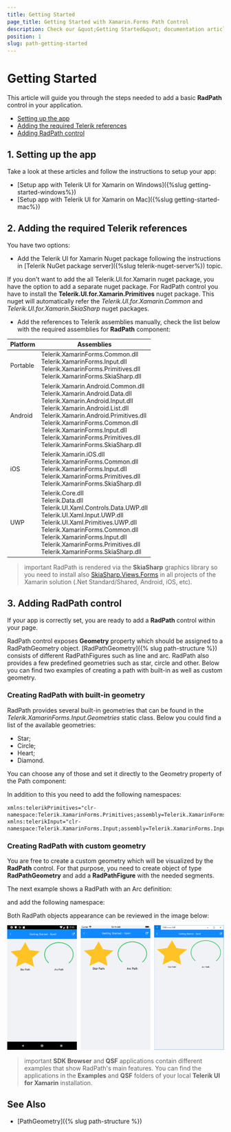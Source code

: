 ```yaml
---
title: Getting Started
page_title: Getting Started with Xamarin.Forms Path Control
description: Check our &quot;Getting Started&quot; documentation article for Telerik Path for Xamarin control.
position: 1
slug: path-getting-started
---
```


# Getting Started

This article will guide you through the steps needed to add a basic **RadPath** control in your application.

* [Setting up the app](#1-setting-up-the-app)
* [Adding the required Telerik references](#2-adding-the-required-telerik-references)
* [Adding RadPath control](#3-adding-radpath-control)

## 1. Setting up the app

Take a look at these articles and follow the instructions to setup your app:

- [Setup app with Telerik UI for Xamarin on Windows]({%slug getting-started-windows%})
- [Setup app with Telerik UI for Xamarin on Mac]({%slug getting-started-mac%})

## 2. Adding the required Telerik references

You have two options:

* Add the Telerik UI for Xamarin Nuget package following the instructions in [Telerik NuGet package server]({%slug telerik-nuget-server%}) topic.

If you don't want to add the all Telerik.UI.for.Xamarin nuget package, you have the option to add a separate nuget package. For RadPath control you have to install the **Telerik.UI.for.Xamarin.Primitives** nuget package. This nuget will automatically refer the *Telerik.UI.for.Xamarin.Common* and *Telerik.UI.for.Xamarin.SkiaSharp* nuget packages.

* Add the references to Telerik assemblies manually, check the list below with the required assemblies for **RadPath** component:

| Platform | Assemblies |
| -------- | ---------- |
| Portable | Telerik.XamarinForms.Common.dll<br/>Telerik.XamarinForms.Input.dll<br/>Telerik.XamarinForms.Primitives.dll <br /> Telerik.XamarinForms.SkiaSharp.dll
| Android  | Telerik.Xamarin.Android.Common.dll<br/>Telerik.Xamarin.Android.Data.dll <br /> Telerik.Xamarin.Android.Input.dll<br/>Telerik.Xamarin.Android.List.dll<br/>Telerik.Xamarin.Android.Primitives.dll<br/>Telerik.XamarinForms.Common.dll<br/> Telerik.XamarinForms.Input.dll<br/> Telerik.XamarinForms.Primitives.dll <br /> Telerik.XamarinForms.SkiaSharp.dll
| iOS      | Telerik.Xamarin.iOS.dll <br/>Telerik.XamarinForms.Common.dll<br/>Telerik.XamarinForms.Input.dll<br/>Telerik.XamarinForms.Primitives.dll<br /> Telerik.XamarinForms.SkiaSharp.dll
| UWP      | Telerik.Core.dll<br/> Telerik.Data.dll <br />Telerik.UI.Xaml.Controls.Data.UWP.dll <br />Telerik.UI.Xaml.Input.UWP.dll<br/>Telerik.UI.Xaml.Primitives.UWP.dll<br/>Telerik.XamarinForms.Common.dll<br/>Telerik.XamarinForms.Input.dll<br/>Telerik.XamarinForms.Primitives.dll<br /> Telerik.XamarinForms.SkiaSharp.dll

>important RadPath is rendered via the **SkiaSharp** graphics library so you need to install also [SkiaSharp.Views.Forms](https://www.nuget.org/packages/SkiaSharp.Views.Forms) in all projects of the Xamarin solution (.Net Standard/Shared, Android, iOS, etc). 

## 3. Adding RadPath control

If your app is correctly set, you are ready to add a **RadPath** control within your page.  

RadPath control exposes **Geometry** property which should be assigned to a RadPathGeometry object. [RadPathGeometry]({% slug path-structure %}) consists of different RadPathFigures such as line and arc. RadPath also provides a few predefined geometries such as star, circle and other. Below you can find two examples of creating a path with built-in as well as custom geometry.

### Creating RadPath with built-in geometry

RadPath provides several built-in geometries that can be found in the *Telerik.XamarinForms.Input.Geometries* static class. Below you could find a list of the available geometries:

* Star;
* Circle;
* Heart;
* Diamond.

You can choose any of those and set it directly to the Geometry property of the Path component:

<snippet id='path-gettingstarted-starpath-xaml'/>
<snippet id='path-gettingstarted-starpath-code' />

In addition to this you need to add the following namespaces:

```XAML
xmlns:telerikPrimitives="clr-namespace:Telerik.XamarinForms.Primitives;assembly=Telerik.XamarinForms.Primitives"           
xmlns:telerikInput="clr-namespace:Telerik.XamarinForms.Input;assembly=Telerik.XamarinForms.Input"
```

### Creating RadPath with custom geometry

You are free to create a custom geometry which will be visualized by the **RadPath** control. For that purpose, you need to create object of type **RadPathGeometry** and add a **RadPathFigure** with the needed segments.

The next example shows a RadPath with an Arc definition:

<snippet id='path-gettingstarted-custompath-xaml'/>
<snippet id='path-gettingstarted-custompath-code' />

and add the following namespace:

<snippet id='xmlns-telericommon' />

Both RadPath objects appearance can be reviewed in the image below:

![RadPath Figures](images/custom_default_paths.png)

>important **SDK Browser** and **QSF** applications contain different examples that show RadPath's main features. You can find the applications in the **Examples** and **QSF** folders of your local **Telerik UI for Xamarin** installation.

## See Also

- [PathGeometry]({% slug path-structure %})
